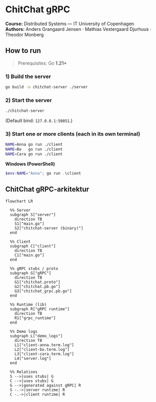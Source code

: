 # ChitChat gRPC 

**Course:** Distributed Systems — IT University of Copenhagen  
**Authors:** Anders Grangaard Jensen · Mathias Vestergaard Djurhuus · Theodor Monberg

## How to run

> Prerequisites: Go **1.21+**

### 1) Build the server
```bash
go build -o chitchat-server ./server
```

### 2) Start the server
```bash
./chitchat-server
```
(Default bind: `127.0.0.1:50051`.)

### 3) Start one or more clients (each in its own terminal)
```bash
NAME=Anna go run ./client
NAME=Bo   go run ./client
NAME=Cara go run ./client
```

**Windows (PowerShell)**
```powershell
$env:NAME="Anna"; go run .\client
```
## ChitChat gRPC-arkitektur

```mermaid
flowchart LR

  %% Server
  subgraph S["server"]
    direction TB
    S1["main.go"]
    S2["chitchat-server (binary)"]
  end

  %% Client
  subgraph C["client"]
    direction TB
    C1["main.go"]
  end

  %% gRPC stubs / proto
  subgraph G["gRPC"]
    direction TB
    G1["chitchat.proto"]
    G2["chitchat.pb.go"]
    G3["chitchat_grpc.pb.go"]
  end

  %% Runtime (lib)
  subgraph R["gRPC runtime"]
    direction TB
    R1["grpc_runtime"]
  end

  %% Demo logs
  subgraph L["demo_logs"]
    direction TB
    L1["client-anna.term.log"]
    L2["client-bo.term.log"]
    L3["client-cara.term.log"]
    L4["server.log"]
  end

  %% Relations
  S -->|uses stubs| G
  C -->|uses stubs| G
  G -->|generated against gRPC| R
  S -.->|server runtime| R
  C -.->|client runtime| R
